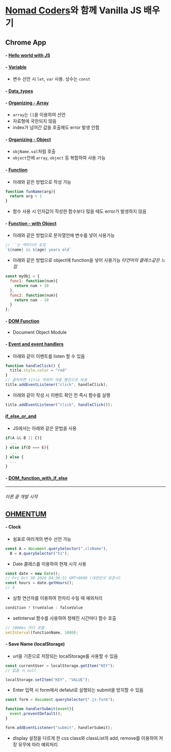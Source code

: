 # [Nomad Coders](https://nomadcoders.co/)와 함께 Vanilla JS 배우기
## Chrome App
#### - [Hello world with JS](../master/Chrome_app/hello_world)
#### - [Variable](../master/Chrome_app/variable)
  - 변수 선언 시 `let`, `var` 사용. 상수는 `const`
#### - [Data_types](../master/Chrome_app/data_types)
#### - [Organizing - Array](../master/Chrome_app/organizing/array.js)
  - `array`는 `[]`을 이용하여 선언
  - 자료형에 국한되지 않음
  - index가 넘어간 값을 호출해도 error 발생 안함
#### - [Organizing - Object](../master/Chrome_app/organizing/object.js)
  - `objName.val`처럼 호출
  - `object`안에 `array`, `object` 등 복합하여 사용 가능
#### - [Function](../master/Chrome_app/function/function.js)
  - 아래와 같은 방법으로 작성 가능
  ```js
  function funName(arg){
    return arg + 1
  }
  ```
  - 함수 사용 시 인자값이 작성한 함수보다 많을 때도 error가 발생하지 않음
#### - [Function - with Object](../master/Chrome_app/function/moreFunction.js)
  - 아래와 같은 방법으로 문자열안에 변수를 넣어 사용가능
  ```js
  // ``는 백틱이라 호칭
  `${name} is ${age} years old`
  ```
  - 아래와 같은 방법으로 object에 function을 넣어 사용가능 <i> 타언어의 클래스같은 느낌 </i>
  ```js
  const myObj = {
    func1: function(num){
      return num + 10
    },
    func2: function(num){
      return num - 10
    }
  };
  ```
#### - [DOM Function](../master/Chrome_app/DOM_function/index.js)
  - Document Object Module

#### - [Event and event handlers](../master/Chrome_app/Event_and_event_handlers/index.js)
  - 아래와 같이 이벤트를 listen 할 수 있음
  ``` js
  function handleClick() {
    title.style.color = "red"
  }
  // 클릭하면 title 객체의 색을 빨강으로 바꿈
  title.addEventListener("click", handleClick);
  ```
  - 아래와 같이 작성 시 이벤트 확인 전 즉시 함수를 실행
  ``` js
  title.addEventListener("click", handleClick());
  ```
#### [if_else_or_and](../master/Chrome_app/if_else_or_and/index.js)
  - JS에서는 아래와 같은 문법을 사용
  ```js
  if(A && B || C){
    ...
  } else if(D === E){
    ...
  } else {
    ...
  }
  ```

#### - [DOM_function_with_if_else](../master/Chrome_app/DOM_function_with_if_else/index.js)

---
###### 이론 끝 개발 시작
## [OHMENTUM](../master/Chrome_app/ohmentum)
#### - Clock
  - 쉼표로 여러개의 변수 선언 가능
  ```js
  const A = document.querySelector(".clsName"),
    B = A.querySelector("h1");
  ```
  - Date 클래스를 이용하여 현재 시각 사용
  ```js
  const date = new Date();
  // Fri Oct 30 2020 04:36:31 GMT+0900 (대한민국 표준시)
  const hours = date.getHours();
  // 4
  ```
  - 삼항 연산자를 이용하여 한자리 수일 때 예외처리
  ```js
  condition ? trueValue : falseValue
  ```
  - setInterval 함수를 사용하여 정해진 시간마다 함수 호출
  ```js
  // 1000ms 마다 호출
  setInterval(functionName, 1000);
  ```

#### - Save Name (localStorage)
  - url을 기준으로 저장되는 localStorage를 사용할 수 있음
  ```js
  const currentUser = localStorage.getItem("KEY");
  // 없을 시 null

  localStorage.setItem("KEY", "VALUE");
  ```

  - Enter 입력 시 form에서 defalut로 실행되는 submit을 방지할 수 있음
  ```js
  const form = document.querySelector(".js-form");

  function handlerSubmit(event){
    event.preventDefault();
  }

  form.addEventListener("submit", handlerSubmit);
  ```

  - display 설정을 다르게 한 css class와 classList의 add, remove를 이용하여 저장 유무에 따라 예외처리
